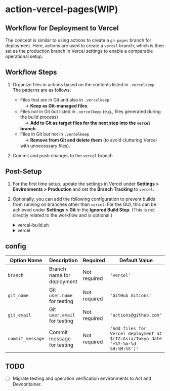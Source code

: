 # action-vercel-pages(WIP)

## Workflow for Deployment to Vercel

The concept is similar to using actions to create a `gh-pages` branch for deployment. Here, actions are used to create a `vercel` branch, which is then set as the production branch in Vercel settings to enable a comparable operational setup.

## Workflow Steps
1. Organize files in actions based on the contents listed in `.vercelkeep`. The patterns are as follows:
   - Files that are in Git and also in `.vercelkeep`   
   　→ **Keep as Git-managed files**.
   - Files not in Git but listed in `.vercelkeep` (e.g., files generated during the build process)  
   　→ **Add to Git as target files for the next step into the `vercel` branch**.  
   - Files in Git but not in `.vercelkeep`  
   　→ **Remove from Git and delete them** (to avoid cluttering Vercel with unnecessary files).

2. Commit and push changes to the `vercel` branch.

## Post-Setup
1. For the first time setup, update the settings in Vercel under **Settings > Environments > Production** and set the **Branch Tracking** to `vercel`.

2. Optionally, you can add the following configuration to prevent builds from running on branches other than `vercel`. For the GUI, this can be achieved under **Settings > Git** in the **Ignored Build Step**. (This is not directly related to the workflow and is optional.)


   <details>
    <summary> vercel-build.sh </summary>

    ```shell
    #!/bin/bash

    echo "VERCEL_ENV: $VERCEL_ENV"
    echo "VERCEL_GIT_COMMIT_REF: $VERCEL_GIT_COMMIT_REF"

    if [[ "$VERCEL_GIT_COMMIT_REF" == "vercel" && "$VERCEL_ENV" == "production" ]] ; then
       # Proceed with the build
       echo "✅ - Build can proceed"
       exit 1;
    else
       # Don't build
       echo "🛑 - Build cancelled"
       exit 0;
    fi
    ```

    </details>

    <details>
    <summary> vercel </summary>

    ```json
    {
      "$schema": "https://openapi.vercel.sh/vercel.json",
      "ignoreCommand": "bash vercel-build.sh"
    }
    ```

    </details>


## config

| **Option Name**     | **Description**                | **Required** | **Default Value**                |
|---------------------|--------------------------------|--------------|----------------------------------|
| `branch`           | Branch name for deployment    | Not required | `'vercel'`                |
| `git_name`         | Git `user.name` for testing   | Not required | `'GitHub Actions'`               |
| `git_email`        | Git `user.email` for testing  | Not required | `'actions@github.com'`           |
| `commit_message`   | Commit message for testing    | Not required | `'Add files for Vercel deployment at $(TZ=Asia/Tokyo date '+%Y-%m-%d %H:%M:%S')'` |


## TODO
- [ ] Migrate testing and operation verification environments to Act and Devcontainer.
